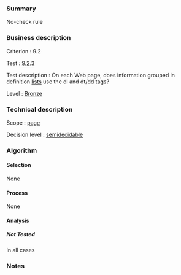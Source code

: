 ### Summary

No-check rule

### Business description

Criterion : 9.2

Test :
[9.2.3](http://www.accessiweb.org/index.php/accessiweb-22-english-version.html#test-9-2-3)

Test description : On each Web page, does information grouped in
definition
[lists](http://www.braillenet.org/accessibilite/referentiel-aw21-en/glossaire.php#mListes)
use the dl and dt/dd tags?

Level : [Bronze](/en/category/rules-design/accessiweb-11/level/bronze)

### Technical description

Scope : [page](/en/category/rules-design/accessiweb-11/scope/page)

Decision level :
[semidecidable](/en/category/rules-design/accessiweb-11/decision-level/semidecidable)

### Algorithm

#### Selection

None

#### Process

None

#### Analysis

##### Not Tested

In all cases

### Notes



